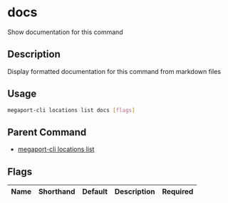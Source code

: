 # docs

Show documentation for this command

## Description

Display formatted documentation for this command from markdown files

## Usage

```sh
megaport-cli locations list docs [flags]
```


## Parent Command

* [megaport-cli locations list](megaport-cli_locations_list.md)
## Flags

| Name | Shorthand | Default | Description | Required |
|------|-----------|---------|-------------|----------|

